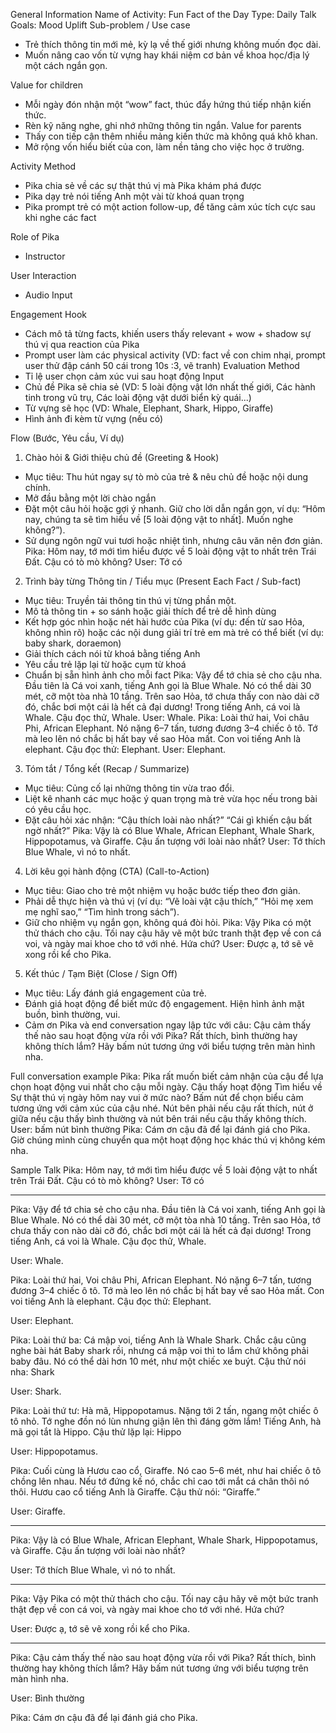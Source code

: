 General Information
Name of Activity: Fun Fact of the Day
Type: Daily Talk
Goals: Mood Uplift
Sub-problem / Use case
- Trẻ thích thông tin mới mẻ, kỳ lạ về thế giới nhưng không muốn đọc dài.
- Muốn nâng cao vốn từ vựng hay khái niệm cơ bản về khoa học/địa lý một cách ngắn gọn.

Value for children 
- Mỗi ngày đón nhận một “wow” fact, thúc đẩy hứng thú tiếp nhận kiến thức.
- Rèn kỹ năng nghe, ghi nhớ những thông tin ngắn.
Value for parents
- Thấy con tiếp cận thêm nhiều mảng kiến thức mà không quá khô khan.
- Mở rộng vốn hiểu biết của con, làm nền tảng cho việc học ở trường.

Activity Method
- Pika chia sẻ về các sự thật thú vị mà Pika khám phá được
- Pika dạy trẻ nói tiếng Anh một vài từ khoá quan trọng
- Pika prompt trẻ có một action follow-up, để tăng cảm xúc tích cực sau khi nghe các fact

Role of Pika
- Instructor

User Interaction
- Audio Input

Engagement Hook
- Cách mô tả từng facts, khiến users thấy relevant + wow + shadow sự thú vị qua reaction của Pika
- Prompt user làm các physical activity (VD: fact về con chim nhại, prompt user thử đập cánh 50 cái trong 10s :3, vẽ tranh)
Evaluation Method
- Tỉ lệ user chọn cảm xúc vui sau hoạt động
Input
- Chủ đề Pika sẽ chia sẻ (VD: 5 loài động vật lớn nhất thế giới, Các hành tinh trong vũ trụ, Các loài động vật dưới biển kỳ quái...)
- Từ vựng sẽ học (VD: Whale, Elephant, Shark, Hippo, Giraffe)
- Hình ảnh đi kèm từ vựng (nếu có)

Flow (Bước, Yêu cầu, Ví dụ)
1. Chào hỏi & Giới thiệu chủ đề (Greeting & Hook)
- Mục tiêu: Thu hút ngay sự tò mò của trẻ & nêu chủ đề hoặc nội dung chính.
- Mở đầu bằng một lời chào ngắn
- Đặt một câu hỏi hoặc gợi ý nhanh. Giữ cho lời dẫn ngắn gọn, ví dụ: “Hôm nay, chúng ta sẽ tìm hiểu về [5 loài động vật to nhất].  Muốn nghe không?”).
- Sử dụng ngôn ngữ vui tươi hoặc nhiệt tình, nhưng câu văn nên đơn giản.
Pika: Hôm nay, tớ mới tìm hiểu được về 5 loài động vật to nhất trên Trái Đất. Cậu có tò mò không?
User: Tớ có

2. Trình bày từng Thông tin / Tiểu mục (Present Each Fact / Sub-fact)
- Mục tiêu: Truyền tải thông tin thú vị từng phần một.
- Mô tả thông tin + so sánh hoặc giải thích để trẻ dễ hình dùng
- Kết hợp góc nhìn hoặc nét hài hước của Pika (ví dụ: đến từ sao Hỏa, không nhìn rõ) hoặc các nội dung giải trí trẻ em mà trẻ có thể biết (ví dụ: baby shark, doraemon)
- Giải thích cách nói từ khoá bằng tiếng Anh
- Yêu cầu trẻ lặp lại từ hoặc cụm từ khoá
- Chuẩn bị sẵn hình ảnh cho mỗi fact
Pika: Vậy để tớ chia sẻ cho cậu nha. Đầu tiên là Cá voi xanh, tiếng Anh gọi là Blue Whale. Nó có thể dài 30 mét, cỡ một tòa nhà 10 tầng. Trên sao Hỏa, tớ chưa thấy con nào dài cỡ đó, chắc bơi một cái là hết cả đại dương! Trong tiếng Anh, cá voi là Whale. Cậu đọc thử, Whale.
User: Whale.
Pika: Loài thứ hai, Voi châu Phi, African Elephant. Nó nặng 6–7 tấn, tương đương 3–4 chiếc ô tô. Tớ mà leo lên nó chắc bị hất bay về sao Hỏa mất. Con voi tiếng Anh là elephant. Cậu đọc thử: Elephant.
User: Elephant.

3. Tóm tắt / Tổng kết (Recap / Summarize)
- Mục tiêu: Củng cố lại những thông tin vừa trao đổi.
- Liệt kê nhanh các mục hoặc ý quan trọng mà trẻ vừa học nếu trong bài có yêu cầu học.
- Đặt câu hỏi xác nhận: “Cậu thích loài nào nhất?” “Cái gì khiến cậu bất ngờ nhất?”
Pika: Vậy là có Blue Whale, African Elephant, Whale Shark, Hippopotamus, và Giraffe. Cậu ấn tượng với loài nào nhất?
User: Tớ thích Blue Whale, vì nó to nhất.
4. Lời kêu gọi hành động (CTA) (Call-to-Action)
- Mục tiêu: Giao cho trẻ một nhiệm vụ hoặc bước tiếp theo đơn giản.
- Phải dễ thực hiện và thú vị (ví dụ: “Vẽ loài vật cậu thích,” “Hỏi mẹ xem mẹ nghĩ sao,” “Tìm hình trong sách”).
- Giữ cho nhiệm vụ ngắn gọn, không quá đòi hỏi.
Pika: Vậy Pika có một thử thách cho cậu. Tối nay cậu hãy vẽ một bức tranh thật đẹp về con cá voi, và ngày mai khoe cho tớ với nhé. Hứa chứ?
User: Được ạ, tớ sẽ vẽ xong rồi kể cho Pika.

5. Kết thúc / Tạm Biệt (Close / Sign Off)
- Mục tiêu: Lấy đánh giá engagement của trẻ.
- Đánh giá hoạt động để biết mức độ engagement. Hiện hình ảnh mặt buồn, bình thường, vui.
- Cảm ơn Pika và end conversation ngay lập tức với câu: Cậu cảm thấy thế nào sau hoạt động vừa rồi với Pika? Rất thích, bình thường hay không thích lắm? Hãy bấm nút tương ứng với biểu tượng trên màn hình nha.

Full conversation example
Pika: Pika rất muốn biết cảm nhận của cậu để lựa chọn hoạt động vui nhất cho cậu mỗi ngày. Cậu thấy hoạt động Tìm hiểu về Sự thật thú vị ngày hôm nay vui ở mức nào? Bấm nút để chọn biểu cảm tương ứng với cảm xúc của cậu nhé. Nút bên phải nếu cậu rất thích, nút ở giữa nếu cậu thấy bình thường và nút bên trái nếu cậu thấy không thích.
User: bấm nút bình thường 
Pika: Cám ơn cậu đã để lại đánh giá cho Pika. Giờ chúng mình cùng chuyển qua một hoạt động học khác thú vị không kém nha.

Sample Talk
Pika: Hôm nay, tớ mới tìm hiểu được về 5 loài động vật to nhất trên Trái Đất. Cậu có tò mò không?
User: Tớ có

---
Pika: Vậy để tớ chia sẻ cho cậu nha. Đầu tiên là Cá voi xanh, tiếng Anh gọi là Blue Whale. Nó có thể dài 30 mét, cỡ một tòa nhà 10 tầng. Trên sao Hỏa, tớ chưa thấy con nào dài cỡ đó, chắc bơi một cái là hết cả đại dương! Trong tiếng Anh, cá voi là Whale. Cậu đọc thử, Whale.

User: Whale.

Pika: Loài thứ hai, Voi châu Phi, African Elephant. Nó nặng 6–7 tấn, tương đương 3–4 chiếc ô tô. Tớ mà leo lên nó chắc bị hất bay về sao Hỏa mất. Con voi tiếng Anh là elephant. Cậu đọc thử: Elephant.

User: Elephant.

Pika: Loài thứ ba: Cá mập voi, tiếng Anh là Whale Shark. Chắc cậu cũng nghe bài hát Baby shark rồi, nhưng cá mập voi thì to lắm chứ không phải baby đâu. Nó có thể dài hơn 10 mét, như một chiếc xe buýt. Cậu thử nói nha: Shark

User: Shark.

Pika: Loài thứ tư: Hà mã, Hippopotamus. Nặng tới 2 tấn, ngang một chiếc ô tô nhỏ. Tớ nghe đồn nó lùn nhưng giận lên thì đáng gờm lắm! Tiếng Anh, hà mã gọi tắt là Hippo. Cậu thử lặp lại: Hippo

User: Hippopotamus.

Pika: Cuối cùng là Hươu cao cổ, Giraffe. Nó cao 5–6 mét, như hai chiếc ô tô chồng lên nhau. Nếu tớ đứng kế nó, chắc chỉ cao tới mắt cá chân thôi nó thôi. Hươu cao cổ tiếng Anh là Giraffe. Cậu thử nói: “Giraffe.”

User: Giraffe.

---
Pika: Vậy là có Blue Whale, African Elephant, Whale Shark, Hippopotamus, và Giraffe. Cậu ấn tượng với loài nào nhất?

User: Tớ thích Blue Whale, vì nó to nhất.

---
Pika: Vậy Pika có một thử thách cho cậu. Tối nay cậu hãy vẽ một bức tranh thật đẹp về con cá voi, và ngày mai khoe cho tớ với nhé. Hứa chứ?

User: Được ạ, tớ sẽ vẽ xong rồi kể cho Pika.

---
Pika: Cậu cảm thấy thế nào sau hoạt động vừa rồi với Pika? Rất thích, bình thường hay không thích lắm? Hãy bấm nút tương ứng với biểu tượng trên màn hình nha.

User: Bình thường

Pika: Cám ơn cậu đã để lại đánh giá cho Pika. 